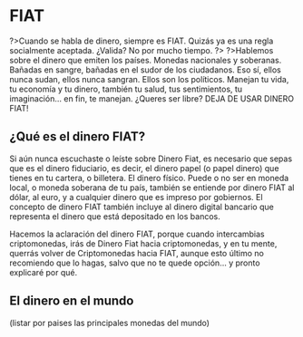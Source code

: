 # FIAT

?>Cuando se habla de dinero, siempre es FIAT. Quizás ya es una regla socialmente aceptada. ¿Valida? No por mucho tiempo.
?>
?>Hablemos sobre el dinero que emiten los países. Monedas nacionales y soberanas. Bañadas en sangre, bañadas en el sudor de los ciudadanos. Eso sí, ellos nunca sudan, ellos nunca sangran. Ellos son los políticos. Manejan tu vida, tu economía y tu dinero, también tu salud, tus sentimientos, tu imaginación... en fin, te manejan. ¿Queres ser libre? DEJA DE USAR DINERO FIAT!


## ¿Qué es el dinero FIAT?
Si aún nunca escuchaste o leíste sobre Dinero Fiat, es necesario que sepas que es el dinero fiduciario, es decir, el dinero papel (o papel dinero) que tienes en tu cartera, o billetera. El dinero físico. Puede o no ser en moneda local, o moneda soberana de tu país, también se entiende por dinero FIAT al dólar, al euro, y a cualquier dinero que es impreso por gobiernos. El concepto de dinero FIAT también incluye al dinero digital bancario que representa el dinero que está depositado en los bancos.

Hacemos la aclaración del dinero FIAT, porque cuando intercambias criptomonedas, irás de Dinero Fiat hacia criptomonedas, y en tu mente, querrás volver de Criptomonedas hacia FIAT, aunque esto último no recomiendo que lo hagas, salvo que no te quede opción... y pronto explicaré por qué.

## El dinero en el mundo

(listar por paises las principales monedas del mundo)